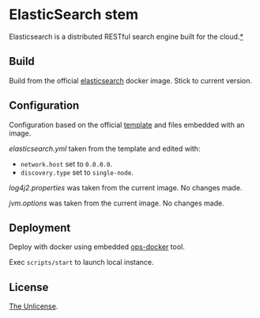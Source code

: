 # ElasticSearch stem

Elasticsearch is a distributed RESTful search engine built for the cloud.[\*](https://www.elastic.co/products/elasticsearch)

## Build

Build from the official [elasticsearch](https://hub.docker.com/_/elasticsearch/) docker image. Stick to current version.

## Configuration

Configuration based on the official [template](https://github.com/elastic/elasticsearch/blob/7.0/distribution/src/config/elasticsearch.yml) and files embedded with an image.

*elasticsearch.yml* taken from the template and edited with:

* `network.host` set to `0.0.0.0`.
* `discovery.type` set to `single-node`.

*log4j2.properties* was taken from the current image. No changes made.

*jvm.options* was taken from the current image. No changes made.

## Deployment

Deploy with docker using embedded [ops-docker](https://github.com/ops-tools/ops-docker) tool.

Exec `scripts/start` to launch local instance.

## License

[The Unlicense](LICENSE).
